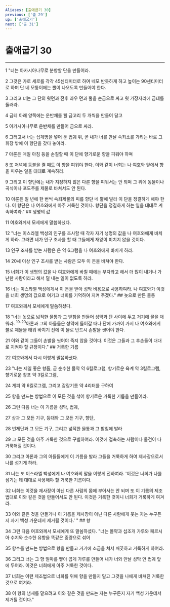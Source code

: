 ```yaml
---
Aliases: [출애굽기 30]
previous: ['출 29']
up: ['출애굽기']
next: ['출 31']
---
```

# 출애굽기 30

***


1 "너는 아카시아나무로 분향할 단을 만들어라. 

2 그것은 가로 세로를 각각 45센티미터로 하여 네모 반듯하게 하고 높이는 90센티미터로 하며 단 네 모퉁이에는 뿔이 나오도록 만들어야 한다. 

3 그리고 너는 그 단의 윗면과 전후 좌우 면과 뿔을 순금으로 싸고 윗 가장자리에 금테를 둘러라. 

4 금테 아래 양쪽에는 운반채를 꿸 금고리 두 개씩을 만들어 달고 

5 아카시아나무로 운반채를 만들어 금으로 싸라. 

6 그러고서 너는 십계명을 넣어 둔 법궤 위, 곧 내가 너를 만날 속죄소를 가리는 바로 그 휘장 밖에 이 향단을 갖다 놓아라. 

7 아론은 매일 아침 등을 손질할 때 이 단에 향기로운 향을 피워야 하며 

8 또 저녁에 등불을 켤 때도 이 향을 피워야 한다. 이와 같이 너희는 나 여호와 앞에서 향을 피우는 일을 대대로 계속하라. 

9 그리고 이 향단에는 내가 지정하지 않은 다른 향을 피워서는 안 되며 그 위에 동물이나 곡식이나 포도주를 제물로 바쳐서도 안 된다. 

10 아론은 일 년에 한 번씩 속죄제물의 피를 향단 네 뿔에 발라 이 단을 정결하게 해야 한다. 이 향단은 나 여호와에게 아주 거룩한 것이다. 향단을 정결하게 하는 일을 대대로 계속하여라." ## 생명의 값 

11 여호와께서 모세에게 말씀하셨다. 

12 "너는 이스라엘 백성의 인구를 조사할 때 각자 자기 생명의 값을 나 여호와에게 바치게 하라. 그러면 네가 인구 조사를 할 때 그들에게 재앙이 미치지 않을 것이다. 

13 인구 조사를 받는 사람은 은 약 6그램을 나 여호와에게 바치게 하라. 

14 20세 이상 인구 조사를 받는 사람은 모두 이 돈을 바쳐야 한다. 

15 너희가 이 생명의 값을 나 여호와에게 바칠 때에는 부자라고 해서 더 많이 내거나 가난한 사람이라고 해서 덜 내는 일이 없도록 하라. 

16 너는 이스라엘 백성에게서 이 돈을 받아 성막 비용으로 사용하여라. 나 여호와가 이것을 너희 생명의 값으로 여기고 너희를 기억하여 지켜 주겠다." ## 놋으로 만든 물통 

17 여호와께서 모세에게 말씀하셨다. 

18 "너는 놋으로 넓적한 물통과 그 받침을 만들어 성막과 단 사이에 두고 거기에 물을 채워라. <sup class="versenum">19-20</sup>아론과 그의 아들들은 성막에 들어갈 때나 단에 가까이 가서 나 여호와에게 불로 제물을 태워 바치기 전에 이 물로 반드시 손발을 씻어야 한다. 

21 이와 같이 그들이 손발을 씻어야 죽지 않을 것이다. 이것은 그들과 그 후손들이 대대로 지켜야 할 규정이다." ## 거룩한 기름 

22 여호와께서 다시 이렇게 말씀하셨다. 

23 "너는 제일 좋은 향품, 곧 순수한 몰약 약 6킬로그램, 향기로운 육계 약 3킬로그램, 향기로운 창포 약 3킬로그램, 

24 계피 약 6킬로그램, 그리고 감람기름 약 4리터를 구하여 

25 향을 만드는 방법으로 이 모든 것을 섞어 향기로운 거룩한 기름을 만들어라. 

26 그런 다음 너는 이 기름을 성막, 법궤, 

27 상과 그 모든 기구, 등대와 그 모든 기구, 향단, 

28 번제단과 그 모든 기구, 그리고 넓적한 물통과 그 받침에 발라 

29 그 모든 것을 아주 거룩한 것으로 구별하여라. 이것에 접촉하는 사람이나 물건이 다 거룩해질 것이다. 

30 그리고 아론과 그의 아들들에게 이 기름을 발라 그들을 거룩하게 하여 제사장으로서 나를 섬기게 하라. 

31 너는 또 이스라엘 백성에게 나 여호와의 말을 이렇게 전하여라. '이것은 너희가 나를 섬기는 데 대대로 사용해야 할 거룩한 기름이다. 

32 너희는 이것을 제사장이 아닌 다른 사람의 몸에 부어서는 안 되며 또 이 기름의 제조법대로 이와 같은 것을 만들어서도 안 된다. 이것은 거룩한 것이니 너희가 거룩하게 여겨라. 

33 이와 같은 것을 만들거나 이 기름을 제사장이 아닌 다른 사람에게 붓는 자는 누구든지 자기 백성 가운데서 제거될 것이다.' " ## 향 

34 그런 다음 여호와께서 모세에게 또 말씀하셨다. "너는 몰약과 섭조개 가루와 페르시아 수지와 순수한 유향을 똑같은 중량으로 섞어 

35 향수를 만드는 방법으로 향을 만들고 거기에 소금을 쳐서 깨끗하고 거룩하게 하여라. 

36 그리고 너는 그 향 얼마를 빻아 곱게 가루를 만들어 내가 너와 만날 성막 안 법궤 앞에 두어라. 이것은 너희에게 아주 거룩한 것이다. 

37 너희는 이런 제조법으로 너희를 위해 향을 만들지 말고 그것을 나에게 바쳐진 거룩한 것으로 여겨라. 

38 이 향의 냄새를 맡으려고 이와 같은 것을 만드는 자는 누구든지 자기 백성 가운데서 제거될 것이다."
